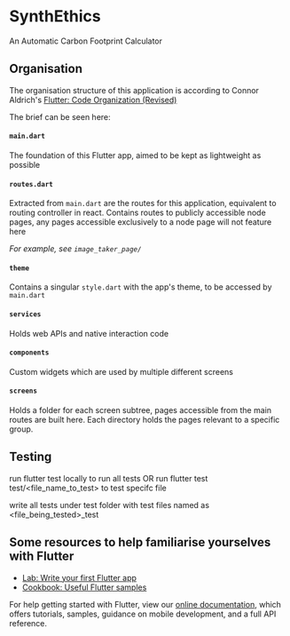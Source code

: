 # SynthEthics 

An Automatic Carbon Footprint Calculator

## Organisation

The organisation structure of this application is according to Connor Aldrich's
[Flutter: Code Organization (Revised)](https://medium.com/flutter-community/flutter-code-organization-revised-b09ad5cef7f6)

The brief can be seen here:

#### `main.dart`

The foundation of this Flutter app, aimed to be kept as lightweight as possible

#### `routes.dart`

Extracted from `main.dart` are the routes for this application, equivalent to routing controller in
react. Contains routes to publicly accessible node pages, any pages accessible exclusively to a
node page will not feature here

*For example, see `image_taker_page/`*

#### `theme`

Contains a singular `style.dart` with the app's theme, to be accessed by `main.dart`

#### `services`

Holds web APIs and native interaction code

#### `components`

Custom widgets which are used by multiple different screens

#### `screens`

Holds a folder for each screen subtree, pages accessible from the main routes are built here. Each
directory holds the pages relevant to a specific group.

## Testing
run flutter test locally to run all tests OR
run flutter test test/<file_name_to_test> to test specifc file

write all tests under test folder with test files named as <file_being_tested>_test

## Some resources to help familiarise yourselves with Flutter

- [Lab: Write your first Flutter app](https://flutter.dev/docs/get-started/codelab)
- [Cookbook: Useful Flutter samples](https://flutter.dev/docs/cookbook)

For help getting started with Flutter, view our
[online documentation](https://flutter.dev/docs), which offers tutorials,
samples, guidance on mobile development, and a full API reference.
